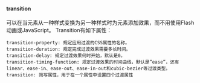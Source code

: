 #### transition

可以在当元素从一种样式变换为另一种样式时为元素添加效果，而不用使用Flash动画或JavaScript。
Transition有如下属性：

```
transition-property: 规定应用过渡的CSS属性的名称。
transition-duration: 规定完成过渡效果需要多长时间。
transition-delay: 规定过渡效果何时开始，默认是0。
transition-timing-function: 规定过渡效果的时间曲线，默认是”ease”，还有linear、ease-in、ease-out、ease-in-out和cubic-bezier等过渡类型。
transition: 简写属性，用于在一个属性中设置四个过渡属性
```